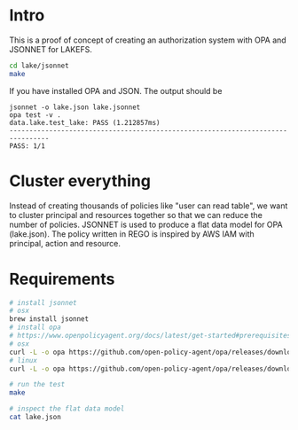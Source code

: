 # Intro
This is a proof of concept of creating an authorization system with OPA and JSONNET for LAKEFS.

```sh
cd lake/jsonnet
make
```

If you have installed OPA and JSON. The output should be
```
jsonnet -o lake.json lake.jsonnet
opa test -v .
data.lake.test_lake: PASS (1.212857ms)
--------------------------------------------------------------------------------
PASS: 1/1
```

# Cluster everything
Instead of creating thousands of policies like "user can read table", we want
to cluster principal and resources together so that we can reduce the number of policies.
JSONNET is used to produce a flat data model for OPA (lake.json). The policy written in
REGO is inspired by AWS IAM with principal, action and resource.

# Requirements
```sh
# install jsonnet
# osx
brew install jsonnet
# install opa
# https://www.openpolicyagent.org/docs/latest/get-started#prerequisites
# osx
curl -L -o opa https://github.com/open-policy-agent/opa/releases/download/v0.12.1/opa_darwin_amd64
# linux
curl -L -o opa https://github.com/open-policy-agent/opa/releases/download/v0.12.1/opa_linux_amd64

# run the test
make

# inspect the flat data model
cat lake.json
```

